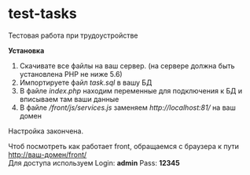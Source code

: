 # test-tasks

<p>Тестовая работа при трудоустройстве</p>

<b>Установка</b>
<ol>
  <li>Скачивате все файлы на ваш сервер. (на сервере должна быть установлена PHP не ниже 5.6)</li>
  <li>Импортируете файл <em>task.sql</em> в вашу  БД</li>
  <li>В файле <em>index.php</em> находим переменные для подключения к БД и вписываем там ваши данные</li>
  <li>В файле <em>/front/js/services.js</em> заменяем <em>http://localhost:81/</em> на ваш домен</li>
</ol>

<p>Настройка закончена.</p>
<p>Чтоб посмотреть как работает front, обращаемся с браузера к пути <a href="http://task.dt-designer.ru/front/">http://ваш-домен/front/</a><br />Для доступа используем Login: <strong>admin</strong> Pass: <strong>12345</strong></p>
